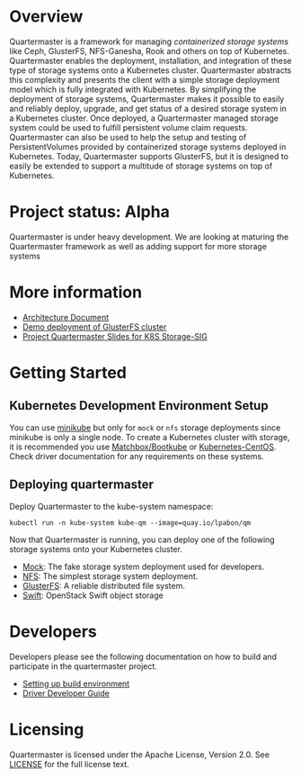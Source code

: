 # Overview

Quartermaster is a framework for managing _containerized storage systems_ like
Ceph, GlusterFS, NFS-Ganesha, Rook and others on top of Kubernetes. Quartermaster
enables the deployment, installation, and integration of these type of storage
systems onto a Kubernetes cluster. Quartermaster abstracts this complexity and
presents the client with a simple storage deployment model which is fully
integrated with Kubernetes. By simplifying the deployment of storage systems,
Quartermaster makes it possible to easily and reliably deploy, upgrade, and get
status of a desired storage system in a Kubernetes cluster.  Once deployed, a
Quartermaster managed storage system could be used to fulfill persistent volume
claim requests. Quartermaster can also be used to help the setup and testing of
PersistentVolumes provided by containerized storage systems deployed in Kubernetes.
Today, Quartermaster supports GlusterFS, but it is designed to easily be extended
to support a multitude of storage systems on top of Kubernetes.

# Project status: Alpha

Quartermaster is under heavy development. We are looking at maturing the
Quartermaster framework as well as adding support for more storage systems

# More information

* [Architecture Document](http://bit.ly/2kikXpF)
* [Demo deployment of GlusterFS cluster](https://asciinema.org/a/108285)
* [Project Quartermaster Slides for K8S Storage-SIG](http://bit.ly/2jp5VB9)

# Getting Started

## Kubernetes Development Environment Setup

You can use [minikube](https://github.com/kubernetes/minikube) but only for `mock`
or `nfs` storage deployments since minikube is only a single node. To create a
Kubernetes cluster with storage, it is recommended you use
[Matchbox/Bootkube](https://github.com/coreos/matchbox/blob/master/Documentation/bootkube.md)
or [Kubernetes-CentOS](https://github.com/lpabon/kubernetes-centos).  Check driver
documentation for any requirements on these systems.

## Deploying quartermaster

Deploy Quartermaster to the kube-system namespace:

```
kubectl run -n kube-system kube-qm --image=quay.io/lpabon/qm
```

Now that Quartermaster is running, you can deploy one of the following storage
systems onto your Kubernetes cluster.

* [Mock](pkg/storage/mock/README.md): The fake storage system deployment used for developers.
* [NFS](pkg/storage/nfs/README.md): The simplest storage system deployment.
* [GlusterFS](pkg/storage/glusterfs/README.md): A reliable distributed file system.
* [Swift](pkg/storage/swift/README.md): OpenStack Swift object storage

# Developers

Developers please see the following documentation on how to build and participate
in the quartermaster project.

* [Setting up build environment](Documentation/dev_setup.md)
* [Driver Developer Guide](Documentation/dev_driver.md)

# Licensing

Quartermaster is licensed under the Apache License, Version 2.0.  See
[LICENSE](LICENSE) for the full license text.
